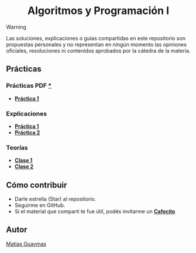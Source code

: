 <h1 align="center"> Algoritmos y Programación I </h1>

> [!WARNING]
> Las soluciones, explicaciones o guías compartidas en este repositorio son propuestas personales y no representan en ningún momento las opiniones oficiales, resoluciones ni contenidos aprobados por la cátedra de la materia.

## Prácticas
### Prácticas PDF [*](https://github.com/MatiasGuaymas/AyP-I/tree/main/Practicas%20PDF)
* [**Práctica 1**](https://github.com/MatiasGuaymas/AyP-I/tree/main/Resoluciones/Practica-1)

### Explicaciones
* [**Práctica 1**](https://github.com/MatiasGuaymas/AyP-I/tree/main/Explicaciones/Practica%201)
* [**Práctica 2**](https://github.com/MatiasGuaymas/AyP-I/tree/main/Explicaciones/Practica%202)

### Teorías
* [**Clase 1**](https://github.com/MatiasGuaymas/AyP-I/blob/main/Teorias/01%20-%20Clase%201.pdf)
* [**Clase 2**](https://github.com/MatiasGuaymas/AyP-I/blob/main/Teorias/02%20-%20Clase%202.pdf)

## Cómo contribuir
* Darle estrella (Star) al repositorio.
* Seguirme en GitHub.
* Si el material que compartí te fue útil, podés invitarme un **[Cafecito](https://cafecito.app/matiasguaymas)**

## Autor

[Matias Guaymas](https://www.linkedin.com/in/matiasguaymas/)
